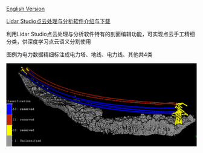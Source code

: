 [English Version](README.md)

[Lidar Studio点云处理与分析软件介绍与下载](https://github.com/lidarstudio/Lidar-Studio)

利用Lidar Studio点云处理与分析软件特有的剖面编辑功能，可实现点云手工精细分类，供深度学习点云语义分割使用

图例为电力数据精细标注成电力塔、地线、电力线、其他共4类

![image](label.PNG)
